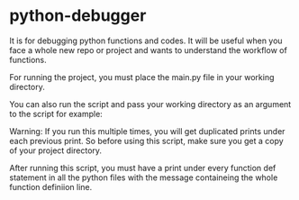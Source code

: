 # python-debugger
It is for debugging python functions and codes. 
It will be useful when you face a whole new repo or project and wants to understand the workflow of functions.

For running the project, you must place the main.py file in your working directory.

You can also run the script and pass your working directory as an argument to the script
for example: 

Warning: 
If you run this multiple times, you will get duplicated prints under each previous print. So before using this script, make sure you get a copy of your project directory.

After running this script, you must have a print under every function def statement in all the python files with the message containeing the whole function definiion line.
